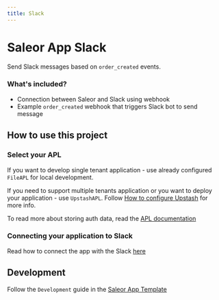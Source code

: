 ```yaml
---
title: Slack
---
```


# Saleor App Slack

Send Slack messages based on `order_created` events.

### What's included?

- Connection between Saleor and Slack using webhook
- Example `order_created` webhook that triggers Slack bot to send message

## How to use this project

### Select your APL

If you want to develop single tenant application - use already configured `FileAPL` for local development.

If you need to support multiple tenants application or you want to deploy your application - use `UpstashAPL`. Follow [How to configure Upstash](https://github.com/2can/apps/tree/main/apps/slack/docs/upstash.md) for more info.

To read more about storing auth data, read the [APL documentation](https://github.com/saleor/saleor-app-sdk/blob/main/docs/apl.md)

### Connecting your application to Slack

Read how to connect the app with the Slack [here](https://github.com/2can/apps/tree/main/apps/slack/docs/setup-slack-app.md)

## Development

Follow the `Development` guide in the [Saleor App Template](https://github.com/saleor/saleor-app-template#development)
